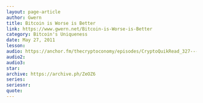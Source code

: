 ```yaml
---
layout: page-article
author: Gwern
title: Bitcoin is Worse is Better
link: https://www.gwern.net/Bitcoin-is-Worse-is-Better
category: Bitcoin's Uniqueness
date: May 27, 2011
lesson: 
audio: https://anchor.fm/thecryptoconomy/episodes/CryptoQuikRead_327---Bitcoin-is-Worse-is-Better-gwern-e9e9iv
audio2: 
audio3: 
star: 
archive: https://archive.ph/ZeOZ6
series: 
seriesnr: 
quote: 
---
```

